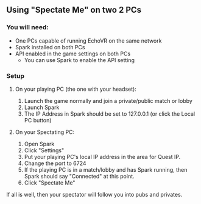 ﻿## Using "Spectate Me" on two 2 PCs

### You will need:

- One PCs capable of running EchoVR on the same network
- Spark installed on both PCs
- API enabled in the game settings on both PCs
  - You can use Spark to enable the API setting

### Setup

1. On your playing PC (the one with your headset):
   1. Launch the game normally and join a private/public match or lobby
   2. Launch Spark
   3. The IP Address in Spark should be set to 127.0.0.1 (or click the Local PC button)
   

2. On your Spectating PC:
   1. Open Spark
   2. Click "Settings"
   3. Put your playing PC's local IP address in the area for Quest IP.
   4. Change the port to 6724
   5. If the playing PC is in a match/lobby and has Spark running, then Spark should say "Connected" at this point.
   6. Click "Spectate Me"
   
If all is well, then your spectator will follow you into pubs and privates.

